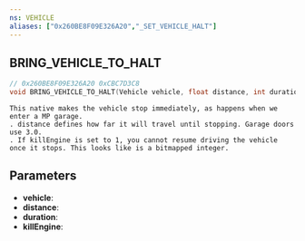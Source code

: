 ```yaml
---
ns: VEHICLE
aliases: ["0x260BE8F09E326A20","_SET_VEHICLE_HALT"]
---
```

## BRING_VEHICLE_TO_HALT

```c
// 0x260BE8F09E326A20 0xCBC7D3C8
void BRING_VEHICLE_TO_HALT(Vehicle vehicle, float distance, int duration, BOOL unknown);
```

```
This native makes the vehicle stop immediately, as happens when we enter a MP garage.  
. distance defines how far it will travel until stopping. Garage doors use 3.0.  
. If killEngine is set to 1, you cannot resume driving the vehicle once it stops. This looks like is a bitmapped integer.  
```

## Parameters
* **vehicle**: 
* **distance**: 
* **duration**: 
* **killEngine**: 

